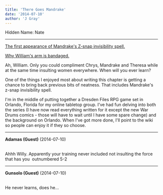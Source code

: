 ```yaml
---
title: 'There Goes Mandrake'
date: '2014-07-10'
author: 'J Gray'
---
```


<p>Hidden Name: Nate</p><hr><p><a href="/comics/308/" target="_blank">The first appearance of Mandrake's Z-snap invisibility spell.</a></p><p><a href="/comics/486/" target="_blank">Why William's arm is bandaged.</a></p><p>Ah, William. Only you could compliment Chrys, Mandrake and Theresa while at the same time insulting women everywhere. When will you ever learn?</p><p>One of the things I enjoyed most about writing this chapter is getting a chance to bring back previous bits of neatness. That includes Mandrake's z-snap invisibility spell. </p><p>I'm in the middle of putting together a Dresden Files RPG game set in Orlando, Florida for my online tabletop group. I've had fun delving into both the series (I have now read everything written for it except the new War Drums comics - those will have to wait until I have some spare change) and the background on Orlando. When I've got more done, I'll point to the wiki so people can enjoy it if they so choose.</p>

---
**Adamas (Guest)** (2014-07-10)

<br> Ahhh Willy. Apparently your training never included not insulting the force that has you&nbsp; outnumbered 5-2<br>

---
**Gunsolo (Guest)** (2014-07-10)

<br> He never learns, does he...<br>

